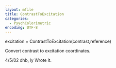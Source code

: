 ```yaml
---
layout: mfile
title: ContrastToExcitation
categories:
  - PsychColorimetric
encoding: UTF-8
---
```


excitation = ContrastToExcitation(contrast,reference)

Convert contrast to excitation coordinates.

4/5/02  dhb, ly  Wrote it.